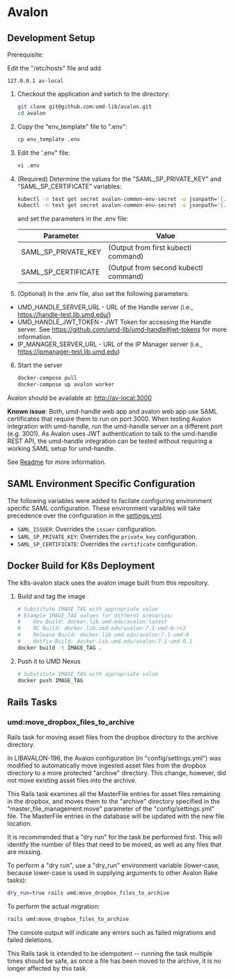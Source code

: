 # Avalon

## Development Setup

Prerequisite:

Edit the "/etc/hosts" file and add

```text
127.0.0.1 av-local
```

1) Checkout the application and swtich to the directory:

    ```bash
    git clone git@github.com:umd-lib/avalon.git
    cd avalon
    ```

2) Copy the "env_template" file to ".env":

    ``` bash
    cp env_template .env
    ```

3) Edit the '.env" file:

    ```bash
    vi .env
    ```

4) (Required) Determine the values for the "SAML_SP_PRIVATE_KEY" and
    "SAML_SP_CERTIFICATE" variables:

    ```bash
    kubectl -n test get secret avalon-common-env-secret -o jsonpath='{.data.SAML_SP_PRIVATE_KEY}' | base64 --decode
    kubectl -n test get secret avalon-common-env-secret -o jsonpath='{.data.SAML_SP_CERTIFICATE}' | base64 --decode
    ```

    and set the parameters in the .env file:

    | Parameter              | Value                                |
    | ---------------------- | ------------------------------------ |
    | SAML_SP_PRIVATE_KEY    | (Output from first kubectl command)  |
    | SAML_SP_CERTIFICATE    | (Output from second kubectl command) |

5) (Optional) In the .env file, also set the following parameters:

* UMD_HANDLE_SERVER_URL - URL of the Handle server (i.e.,
    <https://handle-test.lib.umd.edu/>)
* UMD_HANDLE_JWT_TOKEN - JWT Token for accessing the Handle server. See
    <https://github.com/umd-lib/umd-handle#jwt-tokens> for more information.
* IP_MANAGER_SERVER_URL - URL of the IP Manager server (i.e.,
    <https://ipmanager-test.lib.umd.edu>)

6) Start the server

    ```bash
    docker-compose pull
    docker-compose up avalon worker
    ```

Avalon should be available at: [http://av-local:3000](http://av-local:3000)

**Known issue**:  Both, umd-handle web app and avalon web app use SAML certificates that require them to run on port 3000. When testing Avalon integration with umd-handle, run the umd-handle server on a different port (e.g. 3001). As Avalon uses JWT authentication to talk to the umd-handle REST API, the umd-handle integration can be tested without requiring a working SAML setup for umd-handle.

See [Readme](./README.md#Development) for more information.

## SAML Environment Specific Configuration

The following variables were added to facilate configuring environment
specific SAML configuration. These environment varaibles will take
precedence over the configuration in the [settings.yml](./config/settings.yml).

- `SAML_ISSUER`: Overrides the `issuer` configuration.
- `SAML_SP_PRIVATE_KEY`: Overrides the `private_key` configuration.
- `SAML_SP_CERTIFICATE`: Overrides the `certificate` configuration.

## Docker Build for K8s Deployment

The k8s-avalon stack uses the avalon image built from this repository.

1. Build and tag the image

    ```bash
    # Substitute IMAGE_TAG with appropriate value
    # Example IMAGE_TAG values for differnt scenarios:
    #    Dev Build: docker.lib.umd.edu/avalon:latest
    #    RC Build: docker.lib.umd.edu/avalon:7.1-umd-0-rc2
    #    Release Build: docker.lib.umd.edu/avalon:7.1-umd-0
    #    Hotfix Build: docker.lib.umd.edu/avalon:7.1-umd-0.1
    docker build -t IMAGE_TAG .
    ```

2. Push it to UMD Nexus

    ```bash
    # Substitute IMAGE_TAG with appropriate value
    docker push IMAGE_TAG
    ```

## Rails Tasks

### umd:move_dropbox_files_to_archive

Rails task for moving asset files from the dropbox directory to the archive
directory.

In LIBAVALON-196, the Avalon configuration (in "config/settings.yml") was
modified to automatically move ingested asset files from the dropbox directory
to a more protected "archive" directory. This change, however, did not move
existing asset files into the archive.

This Rails task examines all the MasterFile entries for asset files remaining
in the dropbox, and moves them to the "archive" directory specified in the
"master_file_management.move" parameter of the "config/settings.yml" file. The
MasterFile entries in the database will be updated with the new file location.

It is recommended that a "dry run" for the task be performed first. This will
identify the number of files that need to be moved, as well as any files that
are missing.

To perform a "dry run", use a "dry_run" environment variable (lower-case,
because lower-case is used in supplying arguments to other Avalon Rake tasks):

```bash
dry_run=true rails umd:move_dropbox_files_to_archive
```

To perform the actual migration:

```bash
rails umd:move_dropbox_files_to_archive
```

The console output will indicate any errors such as failed migrations
and failed deletions.

This Rails task is intended to be idempotent -- running the task multiple times
should be safe, as once a file has been moved to the archive, it is no longer
affected by this task.
